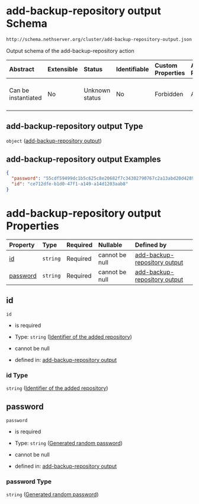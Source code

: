 # add-backup-repository output Schema

```txt
http://schema.nethserver.org/cluster/add-backup-repository-output.json
```

Output schema of the add-backup-repository action

| Abstract            | Extensible | Status         | Identifiable | Custom Properties | Additional Properties | Access Restrictions | Defined In                                                                                            |
| :------------------ | :--------- | :------------- | :----------- | :---------------- | :-------------------- | :------------------ | :---------------------------------------------------------------------------------------------------- |
| Can be instantiated | No         | Unknown status | No           | Forbidden         | Allowed               | none                | [add-backup-repository-output.json](cluster/add-backup-repository-output.json "open original schema") |

## add-backup-repository output Type

`object` ([add-backup-repository output](add-backup-repository-output.md))

## add-backup-repository output Examples

```json
{
  "password": "55cdf59499dc1b5c625c8e20682f7c34302790767c2a13abd20d4289db0feca6",
  "id": "ce712dfe-b1d0-47f1-a149-a14d1203aab8"
}
```

# add-backup-repository output Properties

| Property              | Type     | Required | Nullable       | Defined by                                                                                                                                                                                            |
| :-------------------- | :------- | :------- | :------------- | :---------------------------------------------------------------------------------------------------------------------------------------------------------------------------------------------------- |
| [id](#id)             | `string` | Required | cannot be null | [add-backup-repository output](add-backup-repository-output-properties-identifier-of-the-added-repository.md "http://schema.nethserver.org/cluster/add-backup-repository-output.json#/properties/id") |
| [password](#password) | `string` | Required | cannot be null | [add-backup-repository output](add-backup-repository-output-properties-generated-random-password.md "http://schema.nethserver.org/cluster/add-backup-repository-output.json#/properties/password")    |

## id



`id`

* is required

* Type: `string` ([Identifier of the added repository](add-backup-repository-output-properties-identifier-of-the-added-repository.md))

* cannot be null

* defined in: [add-backup-repository output](add-backup-repository-output-properties-identifier-of-the-added-repository.md "http://schema.nethserver.org/cluster/add-backup-repository-output.json#/properties/id")

### id Type

`string` ([Identifier of the added repository](add-backup-repository-output-properties-identifier-of-the-added-repository.md))

## password



`password`

* is required

* Type: `string` ([Generated random password](add-backup-repository-output-properties-generated-random-password.md))

* cannot be null

* defined in: [add-backup-repository output](add-backup-repository-output-properties-generated-random-password.md "http://schema.nethserver.org/cluster/add-backup-repository-output.json#/properties/password")

### password Type

`string` ([Generated random password](add-backup-repository-output-properties-generated-random-password.md))
